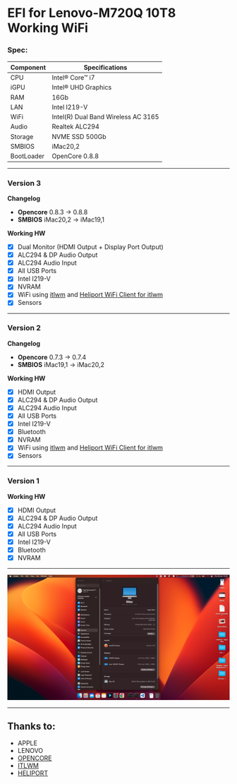 # EFI for Lenovo-M720Q 10T8 Working WiFi

### Spec:

| Component        | Specifications                         |
| ---------------- | ---------------------------------------|
| CPU              | Intel® Core™ i7                        |
| iGPU             | Intel® UHD Graphics                    |
| RAM              | 16Gb                                   |
| LAN              | Intel I219-V                           |
| WiFi             | Intel(R) Dual Band Wireless AC 3165                     |
| Audio            | Realtek ALC294                         |
| Storage          | NVME SSD 500Gb                         |
| SMBIOS           | iMac20,2                             |
| BootLoader       | OpenCore 0.8.8                        |

---
### Version 3

**Changelog** 
- **Opencore** 0.8.3 -> 0.8.8
- **SMBIOS** iMac20,2 -> iMac19,1

**Working HW**
- [x] Dual Monitor (HDMI Output + Display Port Output)
- [x] ALC294 & DP Audio Output
- [x] ALC294 Audio Input
- [x] All USB Ports
- [x] Intel I219-V
- [x] NVRAM
- [x] WiFi using [itlwm](https://github.com/OpenIntelWireless/itlwm) and [Heliport WiFi Client for itlwm](https://github.com/OpenIntelWireless/HeliPort)
- [x] Sensors
---
### Version 2

**Changelog** 
- **Opencore** 0.7.3 -> 0.7.4
- **SMBIOS** iMac19,1 -> iMac20,2

**Working HW**
- [x] HDMI Output
- [x] ALC294 & DP Audio Output
- [x] ALC294 Audio Input
- [x] All USB Ports
- [x] Intel I219-V
- [x] Bluetooth
- [x] NVRAM
- [x] WiFi using [itlwm](https://github.com/OpenIntelWireless/itlwm) and [Heliport WiFi Client for itlwm](https://github.com/OpenIntelWireless/HeliPort)
- [x] Sensors
----
### Version 1

**Working HW**
- [x] HDMI Output
- [x] ALC294 & DP Audio Output
- [x] ALC294 Audio Input
- [x] All USB Ports
- [x] Intel I219-V
- [x] Bluetooth
- [x] NVRAM
---
<img src="https://github.com/yodeput/Opencore-EFI-Lenovo-M720Q/blob/main/ss/ventura.png?raw=true"/>

---
## Thanks to:
- APPLE
- LENOVO
- [OPENCORE](https://dortania.github.io/docs/)
- [ITLWM](https://github.com/OpenIntelWireless/itlwm)
- [HELIPORT](https://github.com/OpenIntelWireless/HeliPort)
